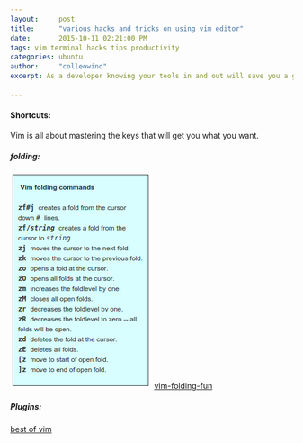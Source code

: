 ```yaml
---
layout:     post
title:      "various hacks and tricks on using vim editor"
date:       2015-10-11 02:21:00 PM
tags: vim terminal hacks tips productivity
categories: ubuntu
author:     "colleowino"
excerpt: As a developer knowing your tools in and out will save you a great deal of time and make you more productive. I was a big fan of sublime text but after I gave vim a chance I never looked back 

---
```


#### Shortcuts:
Vim is all about mastering the keys that will get you what you want.

##### folding:
![vim folding cheat](/img/vim-folding.png)
[vim-folding-fun](https://www.linux.com/learn/tutorials/442438-vim-tips-folding-fun)

##### Plugins:
[best of vim](http://www.bestofvim.com/plugin/)


